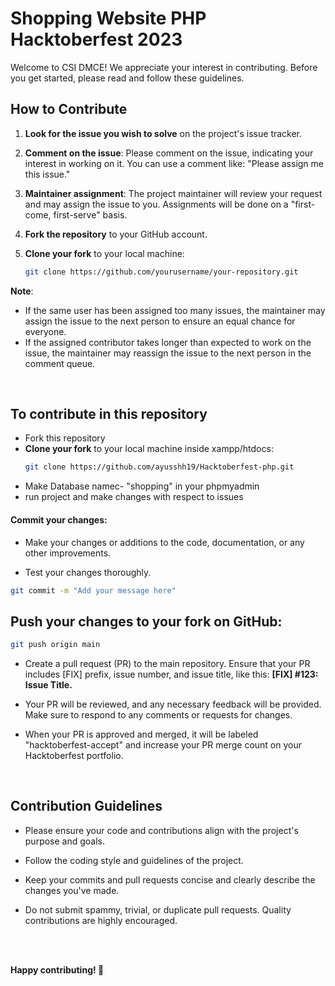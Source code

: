 # Shopping Website PHP Hacktoberfest 2023

Welcome to CSI DMCE! We appreciate your interest in contributing. Before you get started, please read and follow these guidelines.


## How to Contribute

1. **Look for the issue you wish to solve** on the project's issue tracker.

2. **Comment on the issue**: Please comment on the issue, indicating your interest in working on it. You can use a comment like: "Please assign me this issue."

3. **Maintainer assignment**: The project maintainer will review your request and may assign the issue to you. Assignments will be done on a "first-come, first-serve" basis.

4. **Fork the repository** to your GitHub account.

5. **Clone your fork** to your local machine:

   ```bash
   git clone https://github.com/yourusername/your-repository.git
   ```
 **Note**:
   - If the same user has been assigned too many issues, the maintainer may assign the issue to the next person to ensure an equal chance for everyone.
   - If the assigned contributor takes longer than expected to work on the issue, the maintainer may reassign the issue to the next person in the comment queue.

<br/>

## To contribute in this repository
- Fork this repository 
- **Clone your fork** to your local machine inside xampp/htdocs:
   ```bash
   git clone https://github.com/ayusshh19/Hacktoberfest-php.git
   ```
- Make Database namec- "shopping" in your phpmyadmin
- run project and make changes with respect to issues
  
#### Commit your changes:
- Make your changes or additions to the code, documentation, or any other improvements.

- Test your changes thoroughly.

```bash
git commit -m "Add your message here"
```


## Push your changes to your fork on GitHub:

```bash
git push origin main
```
- Create a pull request (PR) to the main repository. Ensure that your PR includes [FIX] prefix, issue number, and issue title, like this: <b>[FIX] #123: Issue Title.</b>

- Your PR will be reviewed, and any necessary feedback will be provided. Make sure to respond to any comments or requests for changes.

- When your PR is approved and merged, it will be labeled "hacktoberfest-accept" and increase your PR merge count on your Hacktoberfest portfolio.

<br/>

## Contribution Guidelines
- Please ensure your code and contributions align with the project's purpose and goals.

- Follow the coding style and guidelines of the project.

- Keep your commits and pull requests concise and clearly describe the changes you've made.

- Do not submit spammy, trivial, or duplicate pull requests. Quality contributions are highly encouraged.

<br/>


<br/>

<b> Happy contributing! 🚀 </b>
